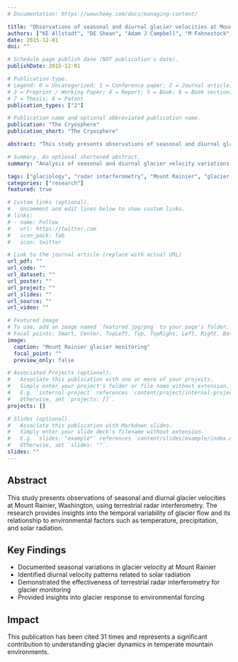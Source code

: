 ```yaml
---
# Documentation: https://wowchemy.com/docs/managing-content/

title: "Observations of seasonal and diurnal glacier velocities at Mount Rainier, Washington, using terrestrial radar interferometry"
authors: ["KE Allstadt", "DE Shean", "Adam J Campbell", "M Fahnestock", "SD Malone"]
date: 2015-12-01
doi: ""

# Schedule page publish date (NOT publication's date).
publishDate: 2015-12-01

# Publication type.
# Legend: 0 = Uncategorized; 1 = Conference paper; 2 = Journal article;
# 3 = Preprint / Working Paper; 4 = Report; 5 = Book; 6 = Book section;
# 7 = Thesis; 8 = Patent
publication_types: ["2"]

# Publication name and optional abbreviated publication name.
publication: "The Cryosphere"
publication_short: "The Cryosphere"

abstract: "This study presents observations of seasonal and diurnal glacier velocities at Mount Rainier, Washington, using terrestrial radar interferometry. The research provides insights into the temporal variability of glacier flow and its relationship to environmental factors."

# Summary. An optional shortened abstract.
summary: "Analysis of seasonal and diurnal glacier velocity variations at Mount Rainier using terrestrial radar interferometry techniques."

tags: ["glaciology", "radar interferometry", "Mount Rainier", "glacier dynamics"]
categories: ["research"]
featured: true

# Custom links (optional).
#   Uncomment and edit lines below to show custom links.
# links:
# - name: Follow
#   url: https://twitter.com
#   icon_pack: fab
#   icon: twitter

# Link to the journal article (replace with actual URL)
url_pdf: ""
url_code: ""
url_dataset: ""
url_poster: ""
url_project: ""
url_slides: ""
url_source: ""
url_video: ""

# Featured image
# To use, add an image named `featured.jpg/png` to your page's folder. 
# Focal points: Smart, Center, TopLeft, Top, TopRight, Left, Right, BottomLeft, Bottom, BottomRight.
image:
  caption: "Mount Rainier glacier monitoring"
  focal_point: ""
  preview_only: false

# Associated Projects (optional).
#   Associate this publication with one or more of your projects.
#   Simply enter your project's folder or file name without extension.
#   E.g. `internal-project` references `content/project/internal-project/index.md`.
#   Otherwise, set `projects: []`.
projects: []

# Slides (optional).
#   Associate this publication with Markdown slides.
#   Simply enter your slide deck's filename without extension.
#   E.g. `slides: "example"` references `content/slides/example/index.md`.
#   Otherwise, set `slides: ""`.
slides: ""
---
```


## Abstract

This study presents observations of seasonal and diurnal glacier velocities at Mount Rainier, Washington, using terrestrial radar interferometry. The research provides insights into the temporal variability of glacier flow and its relationship to environmental factors such as temperature, precipitation, and solar radiation.

## Key Findings

- Documented seasonal variations in glacier velocity at Mount Rainier
- Identified diurnal velocity patterns related to solar radiation
- Demonstrated the effectiveness of terrestrial radar interferometry for glacier monitoring
- Provided insights into glacier response to environmental forcing

## Impact

This publication has been cited 31 times and represents a significant contribution to understanding glacier dynamics in temperate mountain environments. 